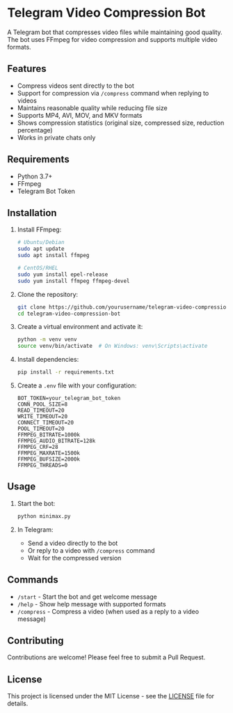 # Telegram Video Compression Bot

A Telegram bot that compresses video files while maintaining good quality. The bot uses FFmpeg for video compression and supports multiple video formats.

## Features

- Compress videos sent directly to the bot
- Support for compression via `/compress` command when replying to videos
- Maintains reasonable quality while reducing file size
- Supports MP4, AVI, MOV, and MKV formats
- Shows compression statistics (original size, compressed size, reduction percentage)
- Works in private chats only

## Requirements

- Python 3.7+
- FFmpeg
- Telegram Bot Token

## Installation

1. Install FFmpeg:
   ```bash
   # Ubuntu/Debian
   sudo apt update
   sudo apt install ffmpeg

   # CentOS/RHEL
   sudo yum install epel-release
   sudo yum install ffmpeg ffmpeg-devel
   ```

2. Clone the repository:
   ```bash
   git clone https://github.com/yourusername/telegram-video-compression-bot.git
   cd telegram-video-compression-bot
   ```

3. Create a virtual environment and activate it:
   ```bash
   python -m venv venv
   source venv/bin/activate  # On Windows: venv\Scripts\activate
   ```

4. Install dependencies:
   ```bash
   pip install -r requirements.txt
   ```

5. Create a `.env` file with your configuration:
   ```env
   BOT_TOKEN=your_telegram_bot_token
   CONN_POOL_SIZE=8
   READ_TIMEOUT=20
   WRITE_TIMEOUT=20
   CONNECT_TIMEOUT=20
   POOL_TIMEOUT=20
   FFMPEG_BITRATE=1000k
   FFMPEG_AUDIO_BITRATE=128k
   FFMPEG_CRF=28
   FFMPEG_MAXRATE=1500k
   FFMPEG_BUFSIZE=2000k
   FFMPEG_THREADS=0
   ```

## Usage

1. Start the bot:
   ```bash
   python minimax.py
   ```

2. In Telegram:
   - Send a video directly to the bot
   - Or reply to a video with `/compress` command
   - Wait for the compressed version

## Commands

- `/start` - Start the bot and get welcome message
- `/help` - Show help message with supported formats
- `/compress` - Compress a video (when used as a reply to a video message)

## Contributing

Contributions are welcome! Please feel free to submit a Pull Request.

## License

This project is licensed under the MIT License - see the [LICENSE](LICENSE) file for details. 
